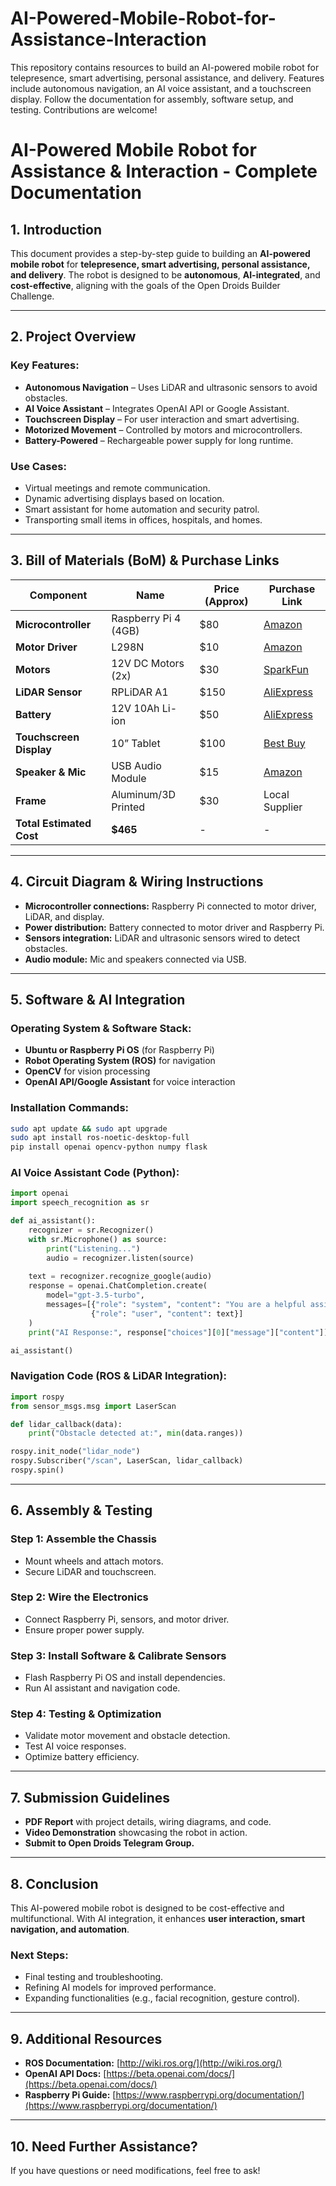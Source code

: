 # AI-Powered-Mobile-Robot-for-Assistance-Interaction
This repository contains resources to build an AI-powered mobile robot for telepresence, smart advertising, personal assistance, and delivery. Features include autonomous navigation, an AI voice assistant, and a touchscreen display. Follow the documentation for assembly, software setup, and testing. Contributions are welcome!
# **AI-Powered Mobile Robot for Assistance & Interaction - Complete Documentation**

## **1. Introduction**
This document provides a step-by-step guide to building an **AI-powered mobile robot** for **telepresence, smart advertising, personal assistance, and delivery**. The robot is designed to be **autonomous**, **AI-integrated**, and **cost-effective**, aligning with the goals of the Open Droids Builder Challenge.

---
## **2. Project Overview**
### **Key Features:**
- **Autonomous Navigation** – Uses LiDAR and ultrasonic sensors to avoid obstacles.
- **AI Voice Assistant** – Integrates OpenAI API or Google Assistant.
- **Touchscreen Display** – For user interaction and smart advertising.
- **Motorized Movement** – Controlled by motors and microcontrollers.
- **Battery-Powered** – Rechargeable power supply for long runtime.

### **Use Cases:**
- Virtual meetings and remote communication.
- Dynamic advertising displays based on location.
- Smart assistant for home automation and security patrol.
- Transporting small items in offices, hospitals, and homes.

---
## **3. Bill of Materials (BoM) & Purchase Links**

| Component              | Name                        | Price (Approx) | Purchase Link |
|------------------------|----------------------------|---------------|---------------|
| **Microcontroller**    | Raspberry Pi 4 (4GB)       | $80           | [Amazon](https://www.amazon.com/dp/B07TD42S27) |
| **Motor Driver**       | L298N                       | $10           | [Amazon](https://www.amazon.com/dp/B07L5Y8F6X) |
| **Motors**            | 12V DC Motors (2x)         | $30           | [SparkFun](https://www.sparkfun.com/products/13231) |
| **LiDAR Sensor**      | RPLiDAR A1                  | $150          | [AliExpress](https://www.aliexpress.com/item/4000342951334.html) |
| **Battery**           | 12V 10Ah Li-ion             | $50           | [AliExpress](https://www.aliexpress.com/item/33058927362.html) |
| **Touchscreen Display** | 10” Tablet                 | $100          | [Best Buy](https://www.bestbuy.com/site/searchpage.jsp?st=10%22+touchscreen+tablet) |
| **Speaker & Mic**      | USB Audio Module           | $15           | [Amazon](https://www.amazon.com/dp/B00X4WHP5E) |
| **Frame**             | Aluminum/3D Printed        | $30           | Local Supplier |
| **Total Estimated Cost** | **$465**                 | -             | - |

---
## **4. Circuit Diagram & Wiring Instructions**
- **Microcontroller connections:** Raspberry Pi connected to motor driver, LiDAR, and display.
- **Power distribution:** Battery connected to motor driver and Raspberry Pi.
- **Sensors integration:** LiDAR and ultrasonic sensors wired to detect obstacles.
- **Audio module:** Mic and speakers connected via USB.

---
## **5. Software & AI Integration**
### **Operating System & Software Stack:**
- **Ubuntu or Raspberry Pi OS** (for Raspberry Pi)
- **Robot Operating System (ROS)** for navigation
- **OpenCV** for vision processing
- **OpenAI API/Google Assistant** for voice interaction

### **Installation Commands:**
```bash
sudo apt update && sudo apt upgrade
sudo apt install ros-noetic-desktop-full
pip install openai opencv-python numpy flask
```

### **AI Voice Assistant Code (Python):**
```python
import openai
import speech_recognition as sr

def ai_assistant():
    recognizer = sr.Recognizer()
    with sr.Microphone() as source:
        print("Listening...")
        audio = recognizer.listen(source)
    
    text = recognizer.recognize_google(audio)
    response = openai.ChatCompletion.create(
        model="gpt-3.5-turbo",
        messages=[{"role": "system", "content": "You are a helpful assistant."},
                  {"role": "user", "content": text}]
    )
    print("AI Response:", response["choices"][0]["message"]["content"])

ai_assistant()
```

### **Navigation Code (ROS & LiDAR Integration):**
```python
import rospy
from sensor_msgs.msg import LaserScan

def lidar_callback(data):
    print("Obstacle detected at:", min(data.ranges))

rospy.init_node("lidar_node")
rospy.Subscriber("/scan", LaserScan, lidar_callback)
rospy.spin()
```

---
## **6. Assembly & Testing**
### **Step 1: Assemble the Chassis**
- Mount wheels and attach motors.
- Secure LiDAR and touchscreen.

### **Step 2: Wire the Electronics**
- Connect Raspberry Pi, sensors, and motor driver.
- Ensure proper power supply.

### **Step 3: Install Software & Calibrate Sensors**
- Flash Raspberry Pi OS and install dependencies.
- Run AI assistant and navigation code.

### **Step 4: Testing & Optimization**
- Validate motor movement and obstacle detection.
- Test AI voice responses.
- Optimize battery efficiency.

---
## **7. Submission Guidelines**
- **PDF Report** with project details, wiring diagrams, and code.
- **Video Demonstration** showcasing the robot in action.
- **Submit to Open Droids Telegram Group.**

---
## **8. Conclusion**
This AI-powered mobile robot is designed to be cost-effective and multifunctional. With AI integration, it enhances **user interaction, smart navigation, and automation**.

### **Next Steps:**
- Final testing and troubleshooting.
- Refining AI models for improved performance.
- Expanding functionalities (e.g., facial recognition, gesture control).

---
## **9. Additional Resources**
- **ROS Documentation:** [http://wiki.ros.org/](http://wiki.ros.org/)
- **OpenAI API Docs:** [https://beta.openai.com/docs/](https://beta.openai.com/docs/)
- **Raspberry Pi Guide:** [https://www.raspberrypi.org/documentation/](https://www.raspberrypi.org/documentation/)

---
## **10. Need Further Assistance?**
If you have questions or need modifications, feel free to ask!

